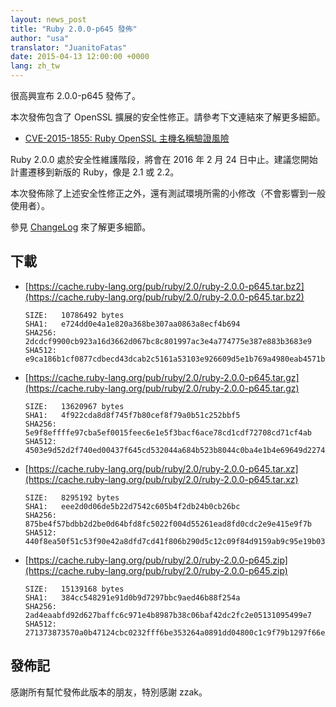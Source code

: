 ```yaml
---
layout: news_post
title: "Ruby 2.0.0-p645 發佈"
author: "usa"
translator: "JuanitoFatas"
date: 2015-04-13 12:00:00 +0000
lang: zh_tw
---
```


很高興宣布 2.0.0-p645 發佈了。

本次發佈包含了 OpenSSL 擴展的安全性修正。請參考下文連結來了解更多細節。

* [CVE-2015-1855: Ruby OpenSSL 主機名稱驗證風險](https://www.ruby-lang.org/zh_tw/news/2015/04/13/ruby-openssl-hostname-matching-vulnerability/)

Ruby 2.0.0 處於安全性維護階段，將會在 2016 年 2 月 24 日中止。建議您開始計畫遷移到新版的 Ruby，像是 2.1 或 2.2。

本次發佈除了上述安全性修正之外，還有測試環境所需的小修改（不會影響到一般使用者）。

參見 [ChangeLog](https://svn.ruby-lang.org/repos/ruby/tags/v2_0_0_645/ChangeLog) 來了解更多細節。

## 下載

* [https://cache.ruby-lang.org/pub/ruby/2.0/ruby-2.0.0-p645.tar.bz2](https://cache.ruby-lang.org/pub/ruby/2.0/ruby-2.0.0-p645.tar.bz2)

      SIZE:   10786492 bytes
      SHA1:   e724dd0e4a1e820a368be307aa0863a8ecf4b694
      SHA256: 2dcdcf9900cb923a16d3662d067bc8c801997ac3e4a774775e387e883b3683e9
      SHA512: e9ca186b1cf0877cdbecd43dcab2c5161a53103e926609d5e1b769a4980eab4571bfd0951788b4fc92dfd9d10175b0f5f36ea2c7289e575a9db9b62c02f93185

* [https://cache.ruby-lang.org/pub/ruby/2.0/ruby-2.0.0-p645.tar.gz](https://cache.ruby-lang.org/pub/ruby/2.0/ruby-2.0.0-p645.tar.gz)

      SIZE:   13620967 bytes
      SHA1:   4f922cda8d8f745f7b80cef8f79a0b51c252bbf5
      SHA256: 5e9f8effffe97cba5ef0015feec6e1e5f3bacf6ace78cd1cdf72708cd71cf4ab
      SHA512: 4503e9d52d2f740ed00437f645cd532044a684b523b8044c0ba4e1b4e69649d2274d5b94fc8273acbbc19d3bb3f15375b93de5140d39f973f2fbb746500633b8

* [https://cache.ruby-lang.org/pub/ruby/2.0/ruby-2.0.0-p645.tar.xz](https://cache.ruby-lang.org/pub/ruby/2.0/ruby-2.0.0-p645.tar.xz)

      SIZE:   8295192 bytes
      SHA1:   eee2d0d06de5b22d7542c605b4f2db24b0cb26bc
      SHA256: 875be4f57bdbb2d2be0d64bfd8fc5022f004d55261ead8fd0cdc2e9e415e9f7b
      SHA512: 440f8ea50f51c53f90e42a8dfd7cd41f806b290d5c12c09f84d9159ab9c95e19b036cd8a5dc788844da501b9fcd1fa8ad8352ef7417998debc1b43a61a4ea4dc

* [https://cache.ruby-lang.org/pub/ruby/2.0/ruby-2.0.0-p645.zip](https://cache.ruby-lang.org/pub/ruby/2.0/ruby-2.0.0-p645.zip)

      SIZE:   15139168 bytes
      SHA1:   384cc548291e91d0b9d7297bbc9aed46b88f254a
      SHA256: 2ad4eaabfd92d627baffc6c971e4b8987b38c06baf42dc2fc2e05131095499e7
      SHA512: 271373873570a0b47124cbc0232fff6be353264a0891dd04800c1c9f79b1297f66e0d4e817f474432b20cbf055c8f421548a11a6ec19b68dad16cc78f1ba9876

## 發佈記

感謝所有幫忙發佈此版本的朋友，特別感謝 zzak。
